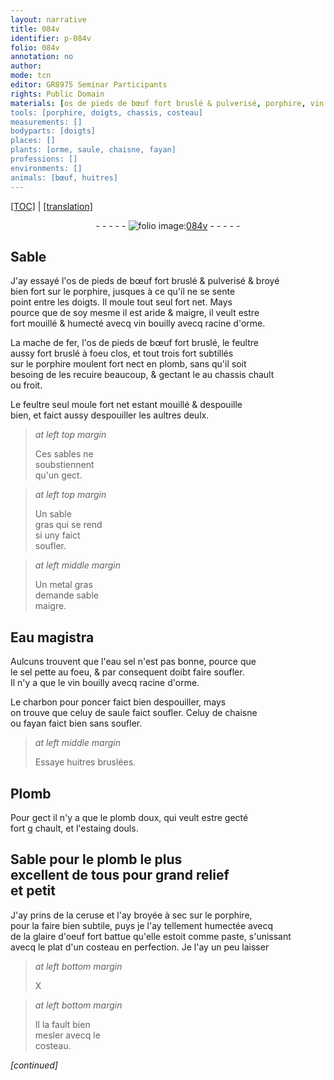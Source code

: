 ```yaml
---
layout: narrative
title: 084v
identifier: p-084v
folio: 084v
annotation: no
author:
mode: tcn
editor: GR8975 Seminar Participants
rights: Public Domain
materials: [os de pieds de bœuf fort bruslé & pulverisé, porphire, vin bouilly avecq racine d'orme, mache de fer, os de pieds de bœuf fort bruslé, feultre aussy fort bruslé, plomb, feultre, sable gras, metal gras, sable maigre, Eau magistra, eau sel, sel, vin bouilly avecq racine d'orme., charbon pour poncer, celuy de saule, Celuy de chaisne ou fayan, huitres bruslées, Plomb, plomb doux, estaing douls, ceruse, glaire d'oeuf fort battue]
tools: [porphire, doigts, chassis, costeau]
measurements: []
bodyparts: [doigts]
places: []
plants: [orme, saule, chaisne, fayan]
professions: []
environments: []
animals: [bœuf, huitres]
---
```


<p><a href="{{ site.baseurl }}/normalized/">[TOC]</a> | <a href="{{ site.baseurl }}/texts/p-084v_tl/" target="_blank">[translation]</a></p><div class="folio" align="center">- - - - - <a href="http://gallica.bnf.fr/ark:/12148/btv1b10500001g/f174.image" target="_blank"><img src="https://cu-mkp.github.io/2017-workshop-edition/assets/photo-icon.png" alt="folio image: " style="display:inline-block; margin-bottom:-3px;"/>084v</a> - - - - - </div>  
  

## Sable

 
J'ay essayé l'<span class="m">os de <span class="add">pieds de</span> <span class="al">bœuf</span> fort bruslé & pulverisé</span> & broyé<br/> bien fort sur le <span class="tl"><span class="m">porphire</span></span>, jusques à ce qu'il <span class="sn">ne se sente<br/> point entre les <span class="tl"><span class="bp">doigts</span></span></span>. Il moule tout seul fort net. Mays<br/> pource que de soy mesme il est aride & maigre, il veult estre<br/> fort mouillé & humecté avecq <span class="m">vin bouilly avecq racine d'<span class="pa">orme</span></span>.
 
La <span class="m">mache de fer</span>, l'<span class="m">os de pieds de <span class="al">bœuf</span> fort bruslé</span>, le <span class="m">feultre<br/> aussy fort bruslé</span> à foeu clos, et tout trois fort subtillés<br/> sur le <span class="tl"><span class="m">porphire</span></span> moulent fort nect en <span class="m">plomb</span>, sans qu'il soit<br/> besoing de les recuire beaucoup, & gectant <span class="del">le</span> <span class="add">au</span> <span class="tl">chassis</span> chault<br/> ou froit.
 
Le <span class="m">feultre</span> seul moule fort net estant mouillé & despouille<br/> bien, et faict aussy despouiller les aultres deulx.
 
> *at left top margin*
> 
> 
>   Ces sables ne<br/> soubstiennent<br/> qu'un gect.
 
> *at left top margin*
> 
> 
>   Un <span class="m">sable<br/> gras</span> qui se rend<br/> si uny faict<br/> soufler.
 
> *at left middle margin*
> 
> 
>   Un <span class="m">metal gras</span><br/> demande <span class="m">sable<br/> maigre</span>.
 
 
  

## <span class="m">Eau magistra</span>

 
Aulcuns trouvent que l'<span class="m">eau sel</span> n'est pas bonne, pource que<br/> le <span class="m">sel</span> pette au foeu, & par consequent doibt faire soufler.<br/> Il n'y a que le <span class="m">vin bouilly avecq racine d'<span class="pa">orme</span>.</span>
 
Le <span class="m">charbon pour poncer</span> faict bien despouiller, mays<br/> on trouve que <span class="m">celuy de <span class="pa">saule</span></span> faict soufler. <span class="m">Celuy de <span class="pa">chaisne</span><br/> ou <span class="pa">fayan</span></span> faict bien sans soufler.
 
> *at left middle margin*
> 
> 
>   Essaye <span class="m"><span class="al">huitres</span> bruslées</span>.
 
 
  

## <span class="m">Plomb</span>

 
Pour gect il n'y a que le <span class="m">plomb doux</span>, qui veult estre gecté<br/> fort <span class="del">g</span> chault, et l'<span class="m">estaing douls</span>.
 
 
  

## Sable pour le <span class="m">plomb</span> le plus<br/> excellent de tous pour grand relief<br/> et petit

 
J'ay prins de la <span class="m">ceruse</span> et l'ay broyée à sec sur le <span class="tl"><span class="m">porphire</span></span>,<br/> pour la faire bien subtile, puys je l'ay tellem<span class="exp">ent</span> humectée avecq<br/> de la <span class="m">glaire d'oeuf fort battue</span> qu'elle estoit co<span class="exp">mm</span>e paste, s'unissant<br/> avecq le plat d'un <span class="tl">costeau</span> en perfection. Je l'ay un peu laisser
 
> *at left bottom margin*
> 
> 
>   X  
 
> *at left bottom margin*
> 
> 
>   Il la fault bien<br/> mesler avecq le<br/> <span class="tl">costeau</span>.
 
*[continued]*
 
